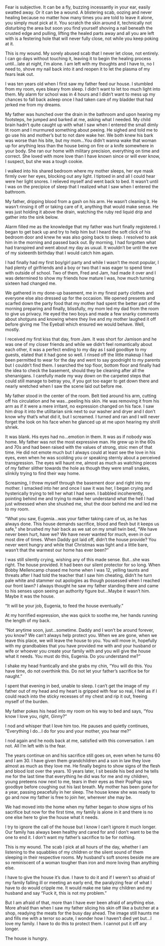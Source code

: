  

Fear is subjective. It can be a fly, buzzing incessantly in your ear, easily swatted away. Or it can be a wound. A blistering scab, oozing and never healing because no matter how many times you are told to leave it alone, you simply must pick at it. You scratch the skin around it, technically not disturbing the area but soon you find yourself shoving a nail beneath the crusted edge and pulling, lifting the healed parts away and all you are left with is a festering hole that will never fully close, not while you keep poking at it. 

This is my wound. My sorely abused scab that I never let close, not entirely. I can go days without touching it, leaving it to begin the healing process until…late at night, I’m alone. I am left with my thoughts and I have to, no I need to, shove my nail back into it and reopen it to let the plasma of my fears leak out.

I was ten years old when I first saw my father feed our house. I stumbled from my room, eyes bleary from sleep. I didn’t want to let too much light into them. My alarm for school was in 4 hours and I didn’t want to mess up my chances to fall back asleep once I had taken care of my bladder that had jerked me from my dreams. 

My father was hunched over the drain in the bathroom and upon hearing my footsteps, he jumped and barked at me, asking what I needed. My child brain hadn’t quite caught up with what I saw when I entered the small dimly lit room and I murmured something about peeing. He sighed and told me to go use his and mother’s but to not dare wake her. We both knew his bark was worse than his bite, but my mom…You didn’t wanna wake that woman up for anything less than the house being on fire or a knife somewhere in your body. She ran our home with military precision, everything on time and correct. She loved with more love than I have known since or will ever know, I suspect, but she was a tough cookie. 

I walked into his shared bedroom where my mother sleeps, her eye mask firmly over her eyes, blocking out any light. I tiptoed in and all I could hear were her light snores. I relieved myself and went back to bed. It wasn’t until I was on the precipice of sleep that I realized what I saw when I entered the bathroom.

My father, dripping blood from a gash on his arm. He wasn’t cleaning it. He wasn’t rinsing it off or taking care of it, anything that would make sense. He was just holding it above the drain, watching the ruby red liquid drip and gather into the sink below.

Alarm filled me as the knowledge that my father was hurt finally registered. I began to get back up and try to help him but I heard the soft click of his bedroom door and knew he was also going back to sleep. I resolved to ask him in the morning and passed back out. By morning, I had forgotten what had transpired and went about my day as usual. It wouldn’t be until the eve of my sixteenth birthday that I would catch him again.

I had finally had my first boy/girl party and while I wasn’t the most popular, I had plenty of girlfriends and a boy or two that I was eager to spend time with outside of school. Two of them, Fred and Jam, had made it over and I was determined to show my friends how mature I was, how much turning sixteen had changed me. 

We gathered in my done-up basement, me in my finest party clothes and everyone else also dressed up for the occasion. We opened presents and scarfed down the party food that my mother had spent the better part of the morning preparing and finally, blissfully, my mom led my dad from the room to give us privacy. He eyed the two boys and made a few snarky comments about shotguns and knowing where they live and my mother laughed it off before giving me The Eyeball which ensured we would behave. Well, mostly.

I received my first kiss that day, from Jam. It was short for Jamison and he was one of my closer friends and while we didn’t feel romantically about each other, it was a perfect ending to my day as I said goodbye to my guests, elated that it had gone so well. I rinsed off the little makeup I had been permitted to wear for the day and went to say goodnight to my parents but I couldn’t find them. I searched the top floor, bottom floor and finally had the idea to check the basement, should they be cleaning after all the shenanigans. I carefully made my way down on the carpeted steps that could still manage to betray you, if you got too eager to get down there and nearly wretched when I saw the scene laid out before me. 

My father stood in the center of the room. Belt tied around his arm, cutting off his circulation and he was…peeling his skin. He was removing it from his arm as if it were a mere irritant, no expression changed on his face. I saw him drop it into the utilitarian sink next to our washer and dryer and I don’t know why that’s what did it, but I screamed. I turned and ran and I will never forget the look on his face when he glanced up at me upon hearing my shrill shriek.

It was blank. His eyes had no…emotion in them. It was as if nobody was home. My father was not the most expressive man. He grew up in the 60s and 70s and had been raised with the values of strong, stoic men of that time. He did not emote much but I always could at least see the love in his eyes, even when he was scolding you or speaking sternly about a perceived transgression. The eyes will haunt me, almost as much as watching pieces of my father slither towards the hole as though they were small snakes, slinkily trying to find their way home. 

Screaming, I threw myself through the basement door and right into my mother. I smacked into her and once I saw it was her, I began crying and hysterically trying to tell her what I had seen. I babbled incoherently, pointing behind me and trying to make her understand what the hell I had just witnessed when she shushed me, shut the door behind me and led me to my room. 

“What you saw, Eugenia…was your father taking care of us, as he has always done. This house demands sacrifice, blood and flesh but it keeps us safe,” she brushed my hair back as we sat on my small twin bed, “We have never been hurt, have we? We have never wanted for much, even in our most dire of times. When Daddy got laid off, didn’t the house provide? You never went hungry and while that Christmas was tight and a little bare, wasn’t that the warmest our home has ever been?”

I was still silently crying, wishing any of this made sense. But…she was right. The house provided. It had been our silent protector for so long. When Bobby Mellencamp chased me home when I was 12, yelling taunts and threats after I had told the teacher that I saw him cheating, didn’t he turn pale white and stammer out apologies as though possessed when I reached our front lawn? I always thought he saw my father standing there and came to his senses upon seeing an authority figure but…Maybe it wasn’t him. Maybe it was the house.

“It will be your job, Eugenia, to feed the house eventually.”

At my horrified expression, she was quick to soothe me, her hands running the length of my back.

“Not anytime soon, just…sometime. Daddy and I won’t be around forever, you know? We can’t always help protect you. When we are gone, when we leave this place, we will leave the house to you. You will move in, hopefully with my grandbabies that you have provided me with and your husband or wife or whoever you create your family with and you will give the house what it needs. You must do this, Eugenia. Do you understand me?”

I shake my head frantically and she grabs my chin, “You will do this. You have time, do not overthink this. Do not let your father’s sacrifice be for naught.”

I spent that evening in bed, unable to sleep. I can’t get the image of my father out of my head and my heart is gripped with fear so real, I feel as if I could reach into the sticky recesses of my chest and rip it out, freeing myself of the burden.

My father pokes his head into my room on his way to bed and says, “You know I love you, right, Ginny?”

I nod and whisper that I love him too. He pauses and quietly continues, “Everything I do…I do for you and your mother, you hear me?”

I nod again and he nods back at me, satisfied with this conversation. I am not. All I’m left with is the fear.

The years continue on and his sacrifice still goes on, even when he turns 60 and I am 30. I have given them grandchildren and a son in law they love almost as much as they love me. He finally begins to show signs of the flesh and blood lost over the years. 10 years later, I sit beside his bed and he tells me for the last time that everything he did was for me and my children, young preteens now next to me, tears in their eyes as their PopPop says goodbye before coughing out his last breath. My mother has been gone for a year, passing peacefully in her sleep. The house knew she was ready to go and now my father is free to join her, wherever she may be.

We had moved into the home when my father began to show signs of his sacrifice but now for the first time, my family is alone in it and there is no one else here to give the house what it needs. 

I try to ignore the call of the house but I know I can’t ignore it much longer. Our family has always been healthy and cared for and I don’t want to be the one to end it. I don’t want my father’s sacrifice to be for nothing.

This is my wound. The scab I pick at all hours of the day, whether I am listening to the squabbles of my children or the silent sound of them sleeping in their respective rooms. My husband's soft snores beside me are so reminiscent of a woman tougher than iron and more loving than anything else.

I have to give the house it’s due. I have to do it and if I weren’t so afraid of my family falling ill or meeting an early end, the paralyzing fear of what I have to do would cripple me. It would make me take my children and my husband and say “Fuck it, this is not my problem.” 

But I am afraid of that, more than I have ever been afraid of anything else. More afraid than when I saw my father slicing his skin off like a butcher at a shop, readying the meats for the busy day ahead. The image still haunts me and fills me with a terror so acute, I wonder how I haven’t died yet but…I love my family. I have to do this to protect them. I cannot put it off any longer.

The house is hungry.